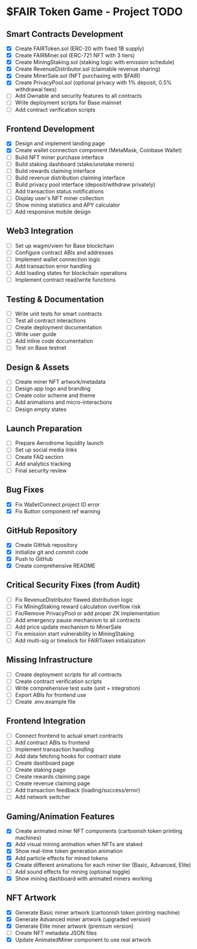 # $FAIR Token Game - Project TODO

## Smart Contracts Development
- [x] Create FAIRToken.sol (ERC-20 with fixed 1B supply)
- [x] Create FAIRMiner.sol (ERC-721 NFT with 3 tiers)
- [x] Create MiningStaking.sol (staking logic with emission schedule)
- [x] Create RevenueDistributor.sol (claimable revenue sharing)
- [x] Create MinerSale.sol (NFT purchasing with $FAIR)
- [x] Create PrivacyPool.sol (optional privacy with 1% deposit, 0.5% withdrawal fees)
- [ ] Add Ownable and security features to all contracts
- [ ] Write deployment scripts for Base mainnet
- [ ] Add contract verification scripts

## Frontend Development
- [x] Design and implement landing page
- [x] Create wallet connection component (MetaMask, Coinbase Wallet)
- [ ] Build NFT miner purchase interface
- [ ] Build staking dashboard (stake/unstake miners)
- [ ] Build rewards claiming interface
- [ ] Build revenue distribution claiming interface
- [ ] Build privacy pool interface (deposit/withdraw privately)
- [ ] Add transaction status notifications
- [ ] Display user's NFT miner collection
- [ ] Show mining statistics and APY calculator
- [ ] Add responsive mobile design

## Web3 Integration
- [ ] Set up wagmi/viem for Base blockchain
- [ ] Configure contract ABIs and addresses
- [ ] Implement wallet connection logic
- [ ] Add transaction error handling
- [ ] Add loading states for blockchain operations
- [ ] Implement contract read/write functions

## Testing & Documentation
- [ ] Write unit tests for smart contracts
- [ ] Test all contract interactions
- [ ] Create deployment documentation
- [ ] Write user guide
- [ ] Add inline code documentation
- [ ] Test on Base testnet

## Design & Assets
- [ ] Create miner NFT artwork/metadata
- [ ] Design app logo and branding
- [ ] Create color scheme and theme
- [ ] Add animations and micro-interactions
- [ ] Design empty states

## Launch Preparation
- [ ] Prepare Aerodrome liquidity launch
- [ ] Set up social media links
- [ ] Create FAQ section
- [ ] Add analytics tracking
- [ ] Final security review

## Bug Fixes
- [x] Fix WalletConnect project ID error
- [x] Fix Button component ref warning

## GitHub Repository
- [x] Create GitHub repository
- [x] Initialize git and commit code
- [x] Push to GitHub
- [x] Create comprehensive README

## Critical Security Fixes (from Audit)
- [ ] Fix RevenueDistributor flawed distribution logic
- [ ] Fix MiningStaking reward calculation overflow risk
- [ ] Fix/Remove PrivacyPool or add proper ZK implementation
- [ ] Add emergency pause mechanism to all contracts
- [ ] Add price update mechanism to MinerSale
- [ ] Fix emission start vulnerability in MiningStaking
- [ ] Add multi-sig or timelock for FAIRToken initialization

## Missing Infrastructure
- [ ] Create deployment scripts for all contracts
- [ ] Create contract verification scripts
- [ ] Write comprehensive test suite (unit + integration)
- [ ] Export ABIs for frontend use
- [ ] Create .env.example file

## Frontend Integration
- [ ] Connect frontend to actual smart contracts
- [ ] Add contract ABIs to frontend
- [ ] Implement transaction handling
- [ ] Add data fetching hooks for contract state
- [ ] Create dashboard page
- [ ] Create staking page
- [ ] Create rewards claiming page
- [ ] Create revenue claiming page
- [ ] Add transaction feedback (loading/success/error)
- [ ] Add network switcher

## Gaming/Animation Features
- [x] Create animated miner NFT components (cartoonish token printing machines)
- [x] Add visual mining animation when NFTs are staked
- [x] Show real-time token generation animation
- [x] Add particle effects for mined tokens
- [x] Create different animations for each miner tier (Basic, Advanced, Elite)
- [ ] Add sound effects for mining (optional toggle)
- [x] Show mining dashboard with animated miners working

## NFT Artwork
- [x] Generate Basic miner artwork (cartoonish token printing machine)
- [x] Generate Advanced miner artwork (upgraded version)
- [x] Generate Elite miner artwork (premium version)
- [ ] Create NFT metadata JSON files
- [x] Update AnimatedMiner component to use real artwork
